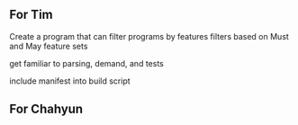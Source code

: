 ## For Tim
Create a program that can filter programs by features
filters based on Must and May feature sets

get familiar to parsing, demand, and tests

include manifest into build script

## For Chahyun
